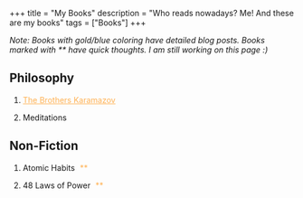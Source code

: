 +++
title = "My Books"
description = "Who reads nowadays? Me! And these are my books"
tags = ["Books"]
+++

*Note: Books with gold/blue coloring have detailed blog posts. Books marked with ** have quick thoughts. I am still working on this page :)*

## Philosophy
1. <a href="/blog/whynow" class="has-blog-post" style="color: #ffb255 !important; text-decoration: underline !important;">The Brothers Karamazov</a>

2. Meditations

## Non-Fiction
1. Atomic Habits <span class="quick-thought-indicator" style="color: #ffb255 !important; cursor: pointer; margin-left: 5px;" onclick="document.getElementById('atomic-habits-thoughts').style.display = document.getElementById('atomic-habits-thoughts').style.display === 'none' ? 'block' : 'none'">**</span>
   <div id="atomic-habits-thoughts" style="display: none; margin-left: 20px; padding-left: 10px; border-left: 2px solid #ffb255; font-size: 0.9em;">
     <p>The 1% improvement principle is transformative over time. Identity-based habits are more sustainable than outcome-based ones. The four laws of behavior change provide a practical framework. Small habits compound into remarkable results.</p>
   </div>


2. 48 Laws of Power <span class="quick-thought-indicator" style="color: #ffb255 !important; cursor: pointer; margin-left: 5px;" onclick="document.getElementById('power-laws-thoughts').style.display = document.getElementById('power-laws-thoughts').style.display === 'none' ? 'block' : 'none'">**</span>
   <div id="power-laws-thoughts" style="display: none; margin-left: 20px; padding-left: 10px; border-left: 2px solid #ffb255; font-size: 0.9em;">
   <p>When I first read this book, I thought it was brilliant—strategic, insightful, and dangerously effective. But over time, I came to see it for what it truly is: a cold, calculated guide to power, often at the expense of morality. Some laws are undeniably useful, and when applied wisely, they can give you an edge in life. But the book itself? It's ruthless, even sinister at times. Still, I can't deny its impact. A solid 7.9/10—powerful, but not something I'd live by. </p>
   </div>



<style>
/* Books with blog posts - gold in dark mode, blue in light mode */
a.has-blog-post,
a.has-blog-post:link,
a.has-blog-post:visited,
a.has-blog-post:hover,
a.has-blog-post:active {
  color: #ffb255 !important; /* Gold color for dark mode */
  text-decoration: none !important;
}

body.light-mode a.has-blog-post,
body.light-mode a.has-blog-post:link,
body.light-mode a.has-blog-post:visited,
body.light-mode a.has-blog-post:hover,
body.light-mode a.has-blog-post:active {
  color: #1a73e8 !important; /* Blue color for light mode */
}

/* Quick thought indicators - gold in dark mode, blue in light mode */
span.quick-thought-indicator {
  color: #ffb255 !important; /* Gold color for dark mode */
  cursor: pointer !important;
  margin-left: 5px !important;
}

body.light-mode span.quick-thought-indicator {
  color: #1a73e8 !important; /* Blue color for light mode */
}

/* Quick thought content styling */
body.light-mode [id$="-thoughts"] {
  border-left-color: #1a73e8 !important;
}
</style>

<script>
// Add this script to force the colors after the page loads
document.addEventListener('DOMContentLoaded', function() {
  // Force colors for blog post links
  document.querySelectorAll('.has-blog-post').forEach(function(el) {
    el.style.color = document.body.classList.contains('light-mode') ? '#1a73e8' : '#ffb255';
    el.style.textDecoration = 'underline';
  });
  
  // Force colors for quick thought indicators
  document.querySelectorAll('.quick-thought-indicator').forEach(function(el) {
    el.style.color = document.body.classList.contains('light-mode') ? '#1a73e8' : '#ffb255';
  });
});
</script>

